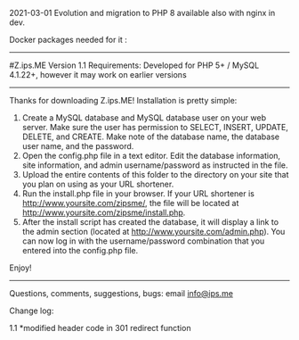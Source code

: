 2021-03-01 
Evolution and migration to PHP 8
available also with nginx
in dev.

Docker packages needed for it : 

--------------------------------------------------------------------------------------------------

#Z.ips.ME
Version 1.1
Requirements: Developed for PHP 5+ / MySQL 4.1.22+, however it may work on earlier versions

--------------------------------------------------------------------------------------------------

Thanks for downloading Z.ips.ME!  Installation is pretty simple:

1. Create a MySQL database and MySQL database user on your web server.  Make sure the user has permission to SELECT, INSERT, UPDATE, DELETE, and CREATE. Make note of the database name, the database user name, and the password.
2. Open the config.php file in a text editor.  Edit the database information, site information, and admin username/password as instructed in the file.
3. Upload the entire contents of this folder to the directory on your site that you plan on using as your URL shortener.
4. Run the install.php file in your browser.  If your URL shortener is http://www.yoursite.com/zipsme/, the file will be located at http://www.yoursite.com/zipsme/install.php.  
5. After the install script has created the database, it will display a link to the admin section (located at  http://www.yoursite.com/admin.php). You can now log in with the username/password combination that you entered into the config.php file.

Enjoy!

--------------------------------------------------------------------------------------------------

Questions, comments, suggestions, bugs: email info@ips.me

Change log:

1.1
*modified header code in 301 redirect function 

